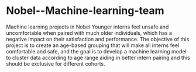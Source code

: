 # Nobel--Machine-learning-team
Machine learning projects in Nobel
Younger interns feel unsafe and uncomfortable when paired with much older individuals, which has a negative impact on their satisfaction and performance. The objective of this project is to create an age-based grouping that will make all interns feel comfortable and safe, and the goal is to develop a machine learning model to cluster data according to age range aiding in better intern pairing and this should be exclusive for different cohorts.
